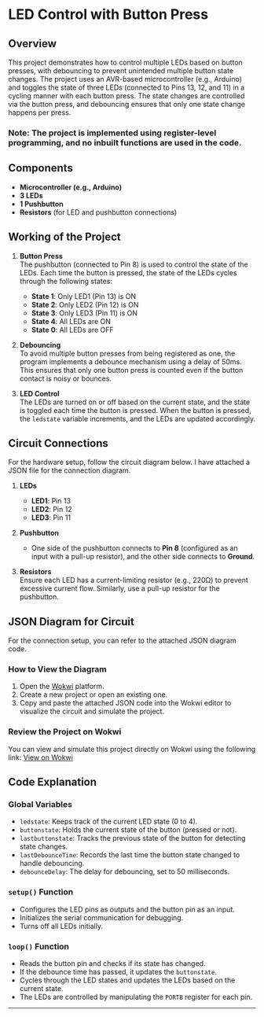 # LED Control with Button Press

## Overview
This project demonstrates how to control multiple LEDs based on button presses, with debouncing to prevent unintended multiple button state changes. The project uses an AVR-based microcontroller (e.g., Arduino) and toggles the state of three LEDs (connected to Pins 13, 12, and 11) in a cycling manner with each button press. The state changes are controlled via the button press, and debouncing ensures that only one state change happens per press.

### **Note**: The project is implemented using **register-level programming**, and no inbuilt functions are used in the code.

## Components
- **Microcontroller (e.g., Arduino)**  
- **3 LEDs**  
- **1 Pushbutton**  
- **Resistors** (for LED and pushbutton connections)
  
## Working of the Project
1. **Button Press**  
   The pushbutton (connected to Pin 8) is used to control the state of the LEDs. Each time the button is pressed, the state of the LEDs cycles through the following states:
   - **State 1**: Only LED1 (Pin 13) is ON
   - **State 2**: Only LED2 (Pin 12) is ON
   - **State 3**: Only LED3 (Pin 11) is ON
   - **State 4**: All LEDs are ON
   - **State 0**: All LEDs are OFF

2. **Debouncing**  
   To avoid multiple button presses from being registered as one, the program implements a debounce mechanism using a delay of 50ms. This ensures that only one button press is counted even if the button contact is noisy or bounces.

3. **LED Control**  
   The LEDs are turned on or off based on the current state, and the state is toggled each time the button is pressed. When the button is pressed, the `ledstate` variable increments, and the LEDs are updated accordingly.

## Circuit Connections
For the hardware setup, follow the circuit diagram below. I have attached a JSON file for the connection diagram. 

1. **LEDs**
   - **LED1**: Pin 13
   - **LED2**: Pin 12
   - **LED3**: Pin 11

2. **Pushbutton**
   - One side of the pushbutton connects to **Pin 8** (configured as an input with a pull-up resistor), and the other side connects to **Ground**.

3. **Resistors**  
   Ensure each LED has a current-limiting resistor (e.g., 220Ω) to prevent excessive current flow. Similarly, use a pull-up resistor for the pushbutton.

## JSON Diagram for Circuit
For the connection setup, you can refer to the attached JSON diagram code.

### How to View the Diagram
1. Open the [Wokwi](https://wokwi.com) platform.
2. Create a new project or open an existing one.
3. Copy and paste the attached JSON code into the Wokwi editor to visualize the circuit and simulate the project.

### **Review the Project on Wokwi**
You can view and simulate this project directly on Wokwi using the following link:
[View on Wokwi](https://wokwi.com/projects/419441645494336513)

## Code Explanation
### Global Variables
- `ledstate`: Keeps track of the current LED state (0 to 4).
- `buttonstate`: Holds the current state of the button (pressed or not).
- `lastbuttonstate`: Tracks the previous state of the button for detecting state changes.
- `lastDebounceTime`: Records the last time the button state changed to handle debouncing.
- `debounceDelay`: The delay for debouncing, set to 50 milliseconds.

### `setup()` Function
- Configures the LED pins as outputs and the button pin as an input.
- Initializes the serial communication for debugging.
- Turns off all LEDs initially.

### `loop()` Function
- Reads the button pin and checks if its state has changed.
- If the debounce time has passed, it updates the `buttonstate`.
- Cycles through the LED states and updates the LEDs based on the current state.
- The LEDs are controlled by manipulating the `PORTB` register for each pin.

---

